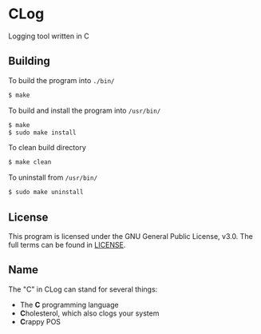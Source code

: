 # CLog

Logging tool written in C

## Building

To build the program into `./bin/`

```sh
$ make
```

To build and install the program into `/usr/bin/`

```sh
$ make
$ sudo make install
```

To clean build directory

```sh
$ make clean
```

To uninstall from `/usr/bin/`

```sh
$ sudo make uninstall
```

## License

This program is licensed under the GNU General Public License, v3.0. The
full terms can be found in [LICENSE](LICENSE).

## Name

The "C" in CLog can stand for several things:

* The **C** programming language
* **C**holesterol, which also clogs your system
* **C**rappy POS
